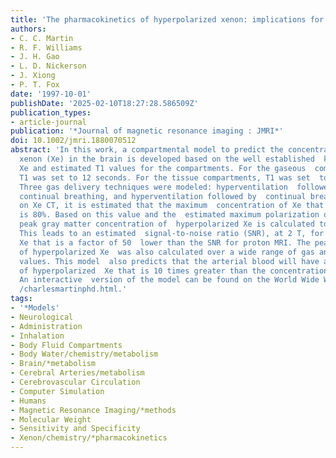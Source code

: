 ```yaml
---
title: 'The pharmacokinetics of hyperpolarized xenon: implications for cerebral MRI.'
authors:
- C. C. Martin
- R. F. Williams
- J. H. Gao
- L. D. Nickerson
- J. Xiong
- P. T. Fox
date: '1997-10-01'
publishDate: '2025-02-10T18:27:28.586509Z'
publication_types:
- article-journal
publication: '*Journal of magnetic resonance imaging : JMRI*'
doi: 10.1002/jmri.1880070512
abstract: 'In this work, a compartmental model to predict the concentration of hyperpolarized
  xenon (Xe) in the brain is developed based on the well established  kinetics of
  Xe and estimated T1 values for the compartments. For the gaseous  compartments,
  T1 was set to 12 seconds. For the tissue compartments, T1 was set  to 6 seconds.
  Three gas delivery techniques were modeled: hyperventilation  followed by breath-hold,
  continual breathing, and hyperventilation followed by  continual breathing. Based
  on Xe CT, it is estimated that the maximum  concentration of Xe that could be breathed
  is 80%. Based on this value and the  estimated maximum polarization of 50%, the
  peak gray matter concentration of  hyperpolarized Xe is calculated to be .036 mM.
  This leads to an estimated  signal-to-noise ratio (SNR), at 2 T, for hyperpolarized
  Xe that is a factor of 50  lower than the SNR for proton MRI. The peak concentration
  of hyperpolarized Xe  was also calculated over a wide range of gas and tissue T1
  values. This model  also predicts that the arterial blood will have a concentration
  of hyperpolarized  Xe that is 10 times greater than the concentration in gray matter.
  An interactive  version of the model can be found on the World Wide Web at  http:(/)/ric.uthscsa.edu/staff
  /charlesmartinphd.html.'
tags:
- '*Models'
- Neurological
- Administration
- Inhalation
- Body Fluid Compartments
- Body Water/chemistry/metabolism
- Brain/*metabolism
- Cerebral Arteries/metabolism
- Cerebrovascular Circulation
- Computer Simulation
- Humans
- Magnetic Resonance Imaging/*methods
- Molecular Weight
- Sensitivity and Specificity
- Xenon/chemistry/*pharmacokinetics
---
```

